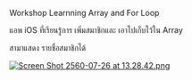 Workshop Learnning Array and For Loop

แอพ iOS ที่เรียนรู้การ เพิ่มสมาชิกและ เอาไปเก็บไว้ใน Array

สามาแสดง รายชื่อสมาชิกได้

[![Screen Shot 2560-07-26 at 13.28.42.png](https://s21.postimg.org/4cpmp052f/Screen_Shot_2560-07-26_at_13.28.42.png)](https://postimg.org/image/msa3mej6r/)
